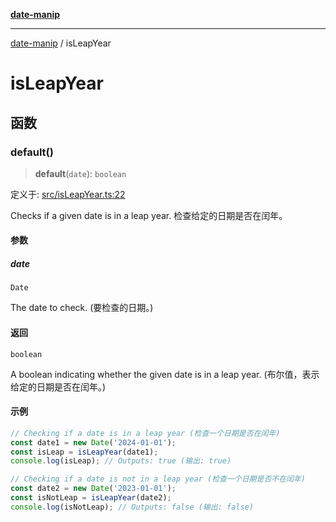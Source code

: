 [**date-manip**](index.md)

***

[date-manip](modules.md) / isLeapYear

# isLeapYear

## 函数

### default()

> **default**(`date`): `boolean`

定义于: [src/isLeapYear.ts:22](https://github.com/fengxinming/date-manip/blob/672f1dce8f57973c145b734bdf778535cf1bb983/src/isLeapYear.ts#L22)

Checks if a given date is in a leap year.
检查给定的日期是否在闰年。

#### 参数

##### date

`Date`

The date to check. (要检查的日期。)

#### 返回

`boolean`

A boolean indicating whether the given date is in a leap year. (布尔值，表示给定的日期是否在闰年。)

#### 示例

```ts
// Checking if a date is in a leap year (检查一个日期是否在闰年)
const date1 = new Date('2024-01-01');
const isLeap = isLeapYear(date1);
console.log(isLeap); // Outputs: true (输出: true)

// Checking if a date is not in a leap year (检查一个日期是否不在闰年)
const date2 = new Date('2023-01-01');
const isNotLeap = isLeapYear(date2);
console.log(isNotLeap); // Outputs: false (输出: false)
```
